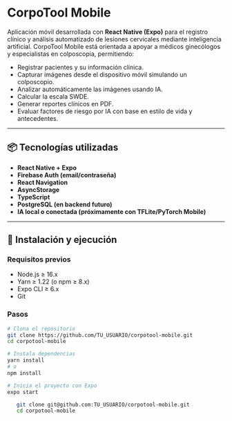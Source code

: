 # CorpoTool Mobile

Aplicación móvil desarrollada con **React Native (Expo)** para el registro clínico y análisis automatizado de lesiones cervicales mediante inteligencia artificial. CorpoTool Mobile está orientada a apoyar a médicos ginecólogos y especialistas en colposcopia, permitiendo:

- Registrar pacientes y su información clínica.
- Capturar imágenes desde el dispositivo móvil simulando un colposcopio.
- Analizar automáticamente las imágenes usando IA.
- Calcular la escala SWDE.
- Generar reportes clínicos en PDF.
- Evaluar factores de riesgo por IA con base en estilo de vida y antecedentes.

---

## 📦 Tecnologías utilizadas

- **React Native + Expo**
- **Firebase Auth (email/contraseña)**
- **React Navigation**
- **AsyncStorage**
- **TypeScript**
- **PostgreSQL (en backend futuro)**
- **IA local o conectada (próximamente con TFLite/PyTorch Mobile)**

---

## 🚀 Instalación y ejecución

### Requisitos previos

- Node.js ≥ 16.x
- Yarn ≥ 1.22 (o npm ≥ 8.x)
- Expo CLI ≥ 6.x
- Git

### Pasos

```bash
# Clona el repositorio
git clone https://github.com/TU_USUARIO/corpotool-mobile.git
cd corpotool-mobile

# Instala dependencias
yarn install
# o
npm install

# Inicia el proyecto con Expo
expo start

   git clone git@github.com:TU_USUARIO/corpotool-mobile.git
   cd corpotool-mobile
